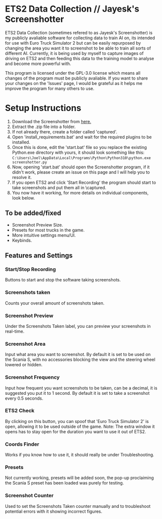 # ETS2 Data Collection // Jayesk's Screenshotter
ETS2 Data Collection (sometimes refered to as Jayesk's Screenshotter) is my publicly avaliable software for collecting data to train AI on, its intended for use with Euro Truck Simulator 2 but can be easily repurposed by changing the area you want it to screenshot to be able to train all sorts of different AI. Currently, it is being used by myself to capture images of driving on ETS2 and then feeding this data to the training model to analyse and become more powerful with.

This program is licensed under the GPL-3.0 license which means all changes of the program must be publicly avaliable. If you want to share your changes on the 'Issues' page, I would be grateful as it helps me improve the program for many others to use.

# Setup Instructions
1. Download the Screenshotter from [here.](https://github.com/Jayesk/AP4ETS2/releases/download/v0.2/Jayesk.s.Screenshotter.-.ETS2.Data.Collection.zip)
2. Extract the .zip file into a folder.
3. If not already there, create a folder called 'captured'.
4. Open 'install_requirements.bat' and wait for the required plugins to be installed.
5. Once this is done, edit the 'start.bat' file so you replace the existing Python.exe directory with yours, it should look something like this:
`C:\Users\Joel\AppData\Local\Programs\Python\Python310\python.exe screenshotter.py`
6. Now, opening 'start.bat' should open the Screenshotter program, if it didn't work, please create an issue on this page and I will help you to resolve it.
7. If you open ETS2 and click 'Start Recording' the program should start to take screenshots and put them all in \captured\. 
8. You now have it working, for more details on individual components, look below.

## To be added/fixed
- Screenshot Preview Size.
- Presets for most trucks in the game.
- More intuitive settings menu/UI.
- Keybinds.

## Features and Settings

### Start/Stop Recording
Buttons to start and stop the software taking screenshots.

### Screenshots taken
Counts your overall amount of screenshots taken.

### Screenshot Preview
Under the Screenshots Taken label, you can preview your screenshots in real-time.

### Screenshot Area
Input what area you want to screenshot. By default it is set to be used on the Scania S, with no accessories blocking the view and the steering wheel lowered or hidden.

### Screenshot Frequency 
Input how frequent you want screenshots to be taken, can be a decimal, it is suggested you put it to 1 second. By default it is set to take a screenshot every 0.5 seconds.

### ETS2 Check
By clicking on this button, you can spoof that 'Euro Truck Simulator 2' is open, allowing it to be used outside of the game. Note: The extra window it opens has to stay open for the duration you want to use it out of ETS2.

### Coords Finder
Works if you know how to use it, it should really be under Troubleshooting.

### Presets
Not currently working, presets will be added soon, the pop-up proclaiming the Scania S preset has been loaded was purely for testing.

### Screenshot Counter
Used to set the Screenshots Taken counter manually and to troubleshoot potential errors with it showing incorrect figures.

